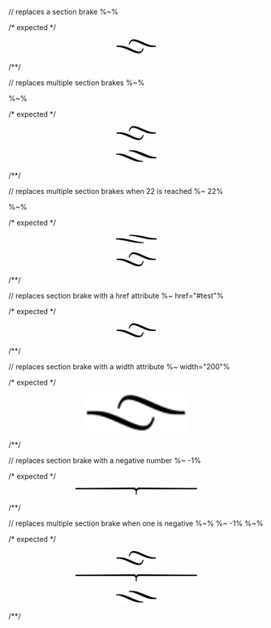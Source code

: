 // replaces a section brake
%~%

/* expected */
<p align="center"><a href="#table-of-contents"><img src=".documentary/section-breaks/0.svg"></a></p>
/**/

// replaces multiple section brakes
%~%

%~%

/* expected */
<p align="center"><a href="#table-of-contents"><img src=".documentary/section-breaks/0.svg"></a></p>

<p align="center"><a href="#table-of-contents"><img src=".documentary/section-breaks/1.svg"></a></p>
/**/

// replaces multiple section brakes when 22 is reached
%~ 22%

%~%

/* expected */
<p align="center"><a href="#table-of-contents"><img src=".documentary/section-breaks/22.svg"></a></p>

<p align="center"><a href="#table-of-contents"><img src=".documentary/section-breaks/0.svg"></a></p>
/**/

// replaces section brake with a href attribute
%~ href="#test"%

/* expected */
<p align="center"><a href="#test"><img src=".documentary/section-breaks/0.svg"></a></p>
/**/

// replaces section brake with a width attribute
%~ width="200"%

/* expected */
<p align="center"><a href="#table-of-contents"><img src=".documentary/section-breaks/0.svg" width="200"></a></p>
/**/

// replaces section brake with a negative number
%~ -1%

/* expected */
<p align="center"><a href="#table-of-contents"><img src=".documentary/section-breaks/-1.svg"></a></p>
/**/

// replaces multiple section brake when one is negative
%~%
%~ -1%
%~%

/* expected */
<p align="center"><a href="#table-of-contents"><img src=".documentary/section-breaks/0.svg"></a></p>
<p align="center"><a href="#table-of-contents"><img src=".documentary/section-breaks/-1.svg"></a></p>
<p align="center"><a href="#table-of-contents"><img src=".documentary/section-breaks/1.svg"></a></p>
/**/